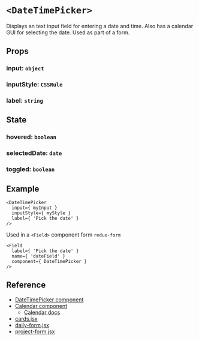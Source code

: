 # `<DateTimePicker>`
Displays an text input field for entering a date and time. Also has a calendar
GUI for selecting the date. Used as part of a form.

## Props
### input: `object`
### inputStyle: `CSSRule`
### label: `string`

## State
### hovered: `boolean`
### selectedDate: `date`
### toggled: `boolean`

## Example
```
<DateTimePicker
  input={ myInput }
  inputStyle={ myStyle }
  label={ 'Pick the date' }
/>
```
Used in a `<Field>` component form `redux-form` 
```
<Field
  label={ 'Pick the date' }
  name={ 'dateField' }
  component={ DateTimePicker }
/>
```

## Reference
* [DateTimePicker component](./date-time-picker.jsx)
* [Calendar component](../calendar/calendar.jsx)
  * [Calendar docs](../calendar/README.md)
* [cards.jsx](../cards/cards.jsx)
* [daily-form.jsx](../../pages/dailies/components/daily-form.jsx)
* [project-form.jsx](../../pages/projects/components/project-form.jsx)
